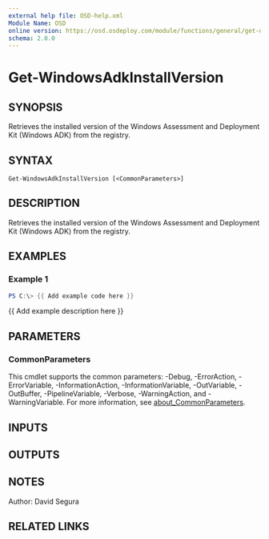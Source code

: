 ```yaml
---
external help file: OSD-help.xml
Module Name: OSD
online version: https://osd.osdeploy.com/module/functions/general/get-osdsessions
schema: 2.0.0
---
```


# Get-WindowsAdkInstallVersion

## SYNOPSIS
Retrieves the installed version of the Windows Assessment and Deployment Kit (Windows ADK) from the registry.

## SYNTAX

```
Get-WindowsAdkInstallVersion [<CommonParameters>]
```

## DESCRIPTION
Retrieves the installed version of the Windows Assessment and Deployment Kit (Windows ADK) from the registry.

## EXAMPLES

### Example 1
```powershell
PS C:\> {{ Add example code here }}
```

{{ Add example description here }}

## PARAMETERS

### CommonParameters
This cmdlet supports the common parameters: -Debug, -ErrorAction, -ErrorVariable, -InformationAction, -InformationVariable, -OutVariable, -OutBuffer, -PipelineVariable, -Verbose, -WarningAction, and -WarningVariable. For more information, see [about_CommonParameters](http://go.microsoft.com/fwlink/?LinkID=113216).

## INPUTS

## OUTPUTS

## NOTES
Author: David Segura

## RELATED LINKS
